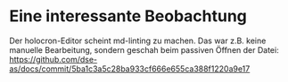 # Eine interessante Beobachtung

Der holocron-Editor scheint md-linting zu machen. Das war z.B. keine manuelle Bearbeitung, sondern geschah beim passiven Öffnen der Datei: <https://github.com/dse-as/docs/commit/5ba1c3a5c28ba933cf666e655ca388f1220a9e17>